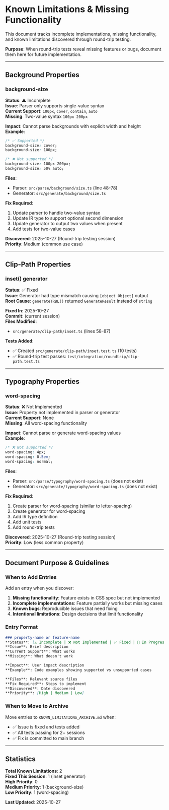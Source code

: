 # Known Limitations & Missing Functionality

This document tracks incomplete implementations, missing functionality, and known limitations discovered through round-trip testing.

**Purpose**: When round-trip tests reveal missing features or bugs, document them here for future implementation.

---

## Background Properties

### background-size
**Status**: ⚠️ Incomplete  
**Issue**: Parser only supports single-value syntax  
**Current Support**: `100px`, `cover`, `contain`, `auto`  
**Missing**: Two-value syntax `100px 200px`

**Impact**: Cannot parse backgrounds with explicit width and height  
**Example**:
```css
/* ✅ Supported */
background-size: cover;
background-size: 100px;

/* ❌ Not supported */
background-size: 100px 200px;
background-size: 50% auto;
```

**Files**:
- Parser: `src/parse/background/size.ts` (line 48-78)
- Generator: `src/generate/background/size.ts`

**Fix Required**:
1. Update parser to handle two-value syntax
2. Update IR type to support optional second dimension
3. Update generator to output two values when present
4. Add tests for two-value cases

**Discovered**: 2025-10-27 (Round-trip testing session)  
**Priority**: Medium (common use case)

---

## Clip-Path Properties

### inset() generator
**Status**: ✅ Fixed  
**Issue**: Generator had type mismatch causing `[object Object]` output  
**Root Cause**: `generateTRBL()` returned `GenerateResult` instead of `string`

**Fixed In**: 2025-10-27  
**Commit**: (current session)  
**Files Modified**:
- `src/generate/clip-path/inset.ts` (lines 58-87)

**Tests Added**:
- ✅ Created `src/generate/clip-path/inset.test.ts` (10 tests)
- ✅ Round-trip test passes: `test/integration/roundtrip/clip-path.test.ts`

---

## Typography Properties

### word-spacing
**Status**: ❌ Not Implemented  
**Issue**: Property not implemented in parser or generator  
**Current Support**: None  
**Missing**: All word-spacing functionality

**Impact**: Cannot parse or generate word-spacing values  
**Example**:
```css
/* ❌ Not supported */
word-spacing: 4px;
word-spacing: 0.5em;
word-spacing: normal;
```

**Files**:
- Parser: `src/parse/typography/word-spacing.ts` (does not exist)
- Generator: `src/generate/typography/word-spacing.ts` (does not exist)

**Fix Required**:
1. Create parser for word-spacing (similar to letter-spacing)
2. Create generator for word-spacing
3. Add IR type definition
4. Add unit tests
5. Add round-trip tests

**Discovered**: 2025-10-27 (Round-trip testing session)  
**Priority**: Low (less common property)

---

## Document Purpose & Guidelines

### When to Add Entries
Add an entry when you discover:
1. **Missing functionality**: Feature exists in CSS spec but not implemented
2. **Incomplete implementations**: Feature partially works but missing cases
3. **Known bugs**: Reproducible issues that need fixing
4. **Intentional limitations**: Design decisions that limit functionality

### Entry Format
```markdown
### property-name or feature-name
**Status**: [⚠️ Incomplete | ❌ Not Implemented | ✅ Fixed | 🚧 In Progress]
**Issue**: Brief description
**Current Support**: What works
**Missing**: What doesn't work

**Impact**: User impact description
**Example**: Code examples showing supported vs unsupported cases

**Files**: Relevant source files
**Fix Required**: Steps to implement
**Discovered**: Date discovered
**Priority**: [High | Medium | Low]
```

### When to Move to Archive
Move entries to `KNOWN_LIMITATIONS_ARCHIVE.md` when:
- ✅ Issue is fixed and tests added
- ✅ All tests passing for 2+ sessions
- ✅ Fix is committed to main branch

---

## Statistics

**Total Known Limitations**: 2  
**Fixed This Session**: 1 (inset generator)  
**High Priority**: 0  
**Medium Priority**: 1 (background-size)  
**Low Priority**: 1 (word-spacing)  

**Last Updated**: 2025-10-27
